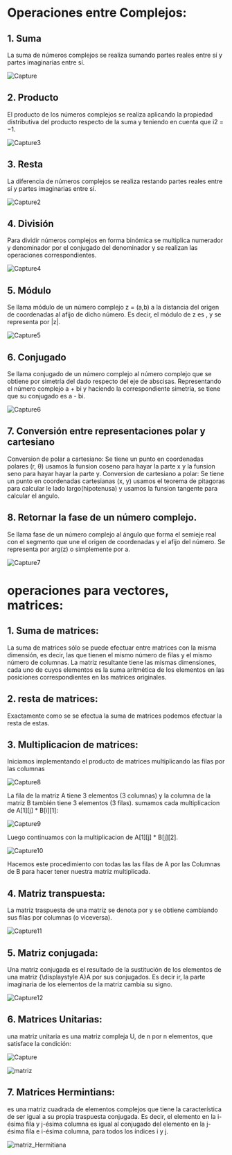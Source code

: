 # Operaciones entre Complejos:

## 1. Suma

   La suma de números complejos se realiza sumando partes reales entre sí y partes imaginarias entre sí.
   
   ![Capture](https://user-images.githubusercontent.com/53835484/63655139-efba1300-c749-11e9-91d3-3e6adb070363.PNG)
   
## 2. Producto

   El producto de los números complejos se realiza aplicando la propiedad distributiva del producto 
   respecto de la suma y teniendo en cuenta que i2 = −1.
   
   ![Capture3](https://user-images.githubusercontent.com/53835484/63655193-db2a4a80-c74a-11e9-9ac8-bea6764dddea.PNG)
   
## 3. Resta

   La diferencia de números complejos se realiza restando partes reales entre sí y partes imaginarias entre sí.
   
   ![Capture2](https://user-images.githubusercontent.com/53835484/63655158-445d8e00-c74a-11e9-84c9-0697ffd711e5.PNG)
   
## 4. División

   Para dividir números complejos en forma binómica se multiplica numerador y denominador por el conjugado del
   denominador y se realizan las operaciones correspondientes.
   
   ![Capture4](https://user-images.githubusercontent.com/53835484/63655247-728f9d80-c74b-11e9-8ffa-588417b9deb0.PNG)
   
## 5. Módulo

   Se llama módulo de un número complejo z = (a,b) a la distancia del origen de coordenadas al afijo de dicho número. 
   Es decir, el módulo de z es , y se representa por |z|.
   
   ![Capture5](https://user-images.githubusercontent.com/53835484/63655283-d1551700-c74b-11e9-85fc-2589b24adab5.PNG)

   
## 6. Conjugado

   Se llama conjugado de un número complejo al número complejo que se obtiene por simetría del dado respecto del eje de abscisas.
   Representando el número complejo a + bi  y haciendo la correspondiente simetría, se tiene que su conjugado es a - bi.
   
   ![Capture6](https://user-images.githubusercontent.com/53835484/63655313-3c065280-c74c-11e9-86fb-96d66d702148.PNG)
   
## 7. Conversión entre representaciones polar y cartesiano

   Conversion de polar a cartesiano:
      Se tiene un punto en coordenadas polares (r, θ) usamos la funsion coseno para hayar la parte x y la funsion seno para hayar
      hayar la parte y.
   Conversion de cartesiano a polar:
      Se tiene un punto en coordenadas cartesianas (x, y) usamos el teorema de pitagoras para calcular le lado largo(hipotenusa) y
      usamos la funsion tangente para calcular el angulo.

## 8. Retornar la fase de un número complejo.

   Se llama fase de un número complejo al ángulo que forma el semieje real con el segmento que une el origen de 
   coordenadas y el afijo del número. Se representa por arg(z) o simplemente por a.
   
   ![Capture7](https://user-images.githubusercontent.com/53835484/63655342-87206580-c74c-11e9-89c8-7635ae57d043.PNG)

# operaciones para vectores, matrices:

## 1. Suma de matrices:
   La suma de matrices sólo se puede efectuar entre matrices con la misma dimensión, es decir, las que tienen el mismo número de filas y    el mismo número de columnas. La matriz resultante tiene las mismas dimensiones, cada uno de cuyos elementos es la suma aritmética de    los elementos en las posiciones correspondientes en las matrices originales.
   
   
   
## 2. resta de matrices:
   Exactamente como se se efectua la suma de matrices podemos efectuar la resta de estas.
   

## 3. Multiplicacion de matrices:
   Iniciamos implementando el producto de matrices multiplicando las filas por las columnas
   
   ![Capture8](https://user-images.githubusercontent.com/53835484/64085984-4bad0a80-ccfb-11e9-98b1-2e9634ca6448.PNG)
   
   La fila de la matriz A tiene 3 elementos (3 columnas) y la columna de la matriz B también tiene 3 elementos (3 filas).
   sumamos cada multiplicacion de A[1][j] * B[i][1]:
   
   ![Capture9](https://user-images.githubusercontent.com/53835484/64086061-aa728400-ccfb-11e9-8f45-09e689ea5f83.PNG)
   
   Luego continuamos con la multiplicacion de A[1][j] * B[j][2].
   
   ![Capture10](https://user-images.githubusercontent.com/53835484/64086215-819ebe80-ccfc-11e9-814d-d4d7f1166012.PNG)
   
   Hacemos este procedimiento con todas las las filas de A por las Columnas de B para hacer tener nuestra matriz multiplicada.
   
 ## 4. Matriz transpuesta:
   La matriz traspuesta de una matriz  se denota por  y se obtiene cambiando sus filas por columnas (o viceversa).
   
   ![Capture11](https://user-images.githubusercontent.com/53835484/64086353-4cdf3700-ccfd-11e9-8550-302e236f6285.PNG)
   
 ## 5. Matriz conjugada:
   Una matriz conjugada es el resultado de la sustitución de los elementos de una matriz {\displaystyle A}A por sus conjugados.
   Es  decir ir, la parte imaginaria de los elementos de la matriz cambia su signo.
   
   ![Capture12](https://user-images.githubusercontent.com/53835484/64086391-929bff80-ccfd-11e9-90c8-8e2f1f666dcc.PNG)
## 6. Matrices Unitarias:
   una matriz unitaria es una matriz compleja U, de n por n elementos, que satisface la condición:
   
   ![Capture](https://user-images.githubusercontent.com/53835484/64181066-76967c00-ce2b-11e9-8418-ec1e38ab08b0.PNG)
   
   ![matriz](https://user-images.githubusercontent.com/53835484/64181149-9a59c200-ce2b-11e9-959d-c18f8290e6e9.png)
  
## 7. Matrices Hermintians:
   es una matriz cuadrada de elementos complejos que tiene la característica de ser igual a su propia traspuesta conjugada. Es decir,
   el elemento en la i-ésima fila y j-ésima columna es igual al conjugado del elemento en la j-ésima fila e i-ésima columna, para 
   todos los índices i y j.
   
   ![matriz_Hermitiana](https://user-images.githubusercontent.com/53835484/64181372-f4f31e00-ce2b-11e9-8cde-c5854ee2691b.png)
   
   
   
   
   
   
   





























